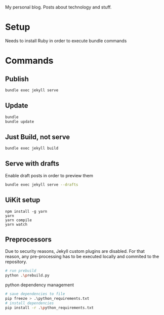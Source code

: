 My personal blog. 
Posts about technology and stuff.

# Setup

Needs to install Ruby in order to execute bundle commands

# Commands

## Publish
```sh
bundle exec jekyll serve
```

## Update
```sh
bundle
bundle update
```

## Just Build, not serve
```sh
bundle exec jekyll build
```

## Serve with drafts
Enable draft posts in order to preview them
```sh
bundle exec jekyll serve --drafts
```

## UiKit setup

```
npm install -g yarn
yarn
yarn compile
yarn watch
```

## Preprocessors

Due to security reasons, Jekyll custom plugins are disabled. For that reason, any pre-processing has to be executed locally and commited to the repository.

```sh
# run prebuild
python .\prebuild.py
```

python dependency management
```sh
# save dependencies to file
pip freeze > .\python_requirements.txt  
# install dependencies
pip install -r .\python_requirements.txt
```